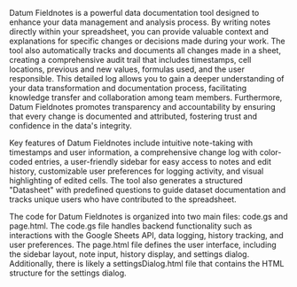 Datum Fieldnotes is a powerful data documentation tool designed to enhance your data management and analysis process. By writing notes directly within your spreadsheet, you can provide valuable context and explanations for specific changes or decisions made during your work. The tool also automatically tracks and documents all changes made in a sheet, creating a comprehensive audit trail that includes timestamps, cell locations, previous and new values, formulas used, and the user responsible. This detailed log allows you to gain a deeper understanding of your data transformation and documentation process, facilitating knowledge transfer and collaboration among team members. Furthermore, Datum Fieldnotes promotes transparency and accountability by ensuring that every change is documented and attributed, fostering trust and confidence in the data's integrity.

Key features of Datum Fieldnotes include intuitive note-taking with timestamps and user information, a comprehensive change log with color-coded entries, a user-friendly sidebar for easy access to notes and edit history, customizable user preferences for logging activity, and visual highlighting of edited cells. The tool also generates a structured "Datasheet" with predefined questions to guide dataset documentation and tracks unique users who have contributed to the spreadsheet.

The code for Datum Fieldnotes is organized into two main files: code.gs and page.html. The code.gs file handles backend functionality such as interactions with the Google Sheets API, data logging, history tracking, and user preferences. The page.html file defines the user interface, including the sidebar layout, note input, history display, and settings dialog. Additionally, there is likely a settingsDialog.html file that contains the HTML structure for the settings dialog.

